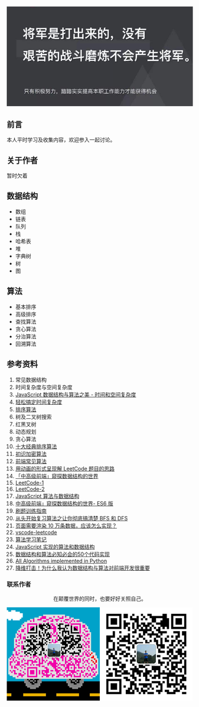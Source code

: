 ![image](./img/timg.jpg)
<br>

## 前言

本人平时学习及收集内容，欢迎参入一起讨论。

## 关于作者

暂时欠着

## 数据结构

- 数组
- 链表
- 队列
- 栈
- 哈希表
- 堆
- 字典树
- 树
- 图

## 算法

- 基本排序
- 高级排序
- 查找算法
- 贪心算法
- 分治算法
- 回溯算法

## 参考资料

1. 常见数据结构
1. 时间复杂度与空间复杂度
1. [JavaScript 数据结构与算法之美 - 时间和空间复杂度](https://github.com/biaochenxuying/blog/issues/29)
1. [轻松搞定时间复杂度](https://mp.weixin.qq.com/s/aUDrVMhFUT3LfsHfuBopTw)
1. [排序算法](https://github.com/ftTony/blog/issues/30)
1. 树及二叉树搜索
1. 红黑叉树
1. 动态规划
1. 贪心算法
1. [十大经典排序算法](https://github.com/hustcc/JS-Sorting-Algorithm)
1. [初识加密算法](https://mp.weixin.qq.com/s/8iBZ3_CIzw3kWjmPYACDrw)
1. [前端常见算法](https://github.com/ftTony/blog/issues/24)
1. [用动画的形式呈现解 LeetCode 题目的思路](https://github.com/MisterBooo/LeetCodeAnimation)
1. [「中高级前端」窥探数据结构的世界](https://juejin.im/post/5cd1ab3df265da03587c142a)
1. [LeetCode-1](https://github.com/azl397985856/leetcode)
1. [LeetCode-2](https://github.com/xcatliu/leetcode)
1. [JavaScript 算法与数据结构](https://github.com/trekhleb/javascript-algorithms/blob/master/README.zh-CN.md)
1. [中高级前端」窥探数据结构的世界- ES6 版](https://juejin.im/post/5cd1ab3df265da03587c142a?utm_source=gold_browser_extension)
1. [刷题训练指南](https://github.com/apachecn/awesome-algorithm)
1. [从头开始复习算法之让你彻底搞清楚 BFS 和 DFS](https://mp.weixin.qq.com/s/AAsbpVevRRGEMrT7SdH60Q)
1. [页面需要渲染 10 万条数据，应该怎么实现？](https://www.cnblogs.com/ldld/p/11028179.html)
1. [vscode-leetcode](https://github.com/jdneo/vscode-leetcode)
1. [算法学习笔记](https://github.com/nonstriater/Learn-Algorithms)
1. [JavaScript 实现的算法和数据结构](https://github.com/ConardLi/awesome-coding-js)
2. [数据结构和算法必知必会的50个代码实现](https://github.com/wangzheng0822/algo)
3. [All Algorithms implemented in Python](https://github.com/TheAlgorithms/Python)
4. [降维打击！为什么我认为数据结构与算法对前端开发很重要](https://mp.weixin.qq.com/s/w532W5aVO67MyMeSpkI3uQ)

### 联系作者

<div align="center">
    <p>
        在颠覆世界的同时，也要好好关照自己。
    </p>
    <img src="./img/contact.png" />
</div>
